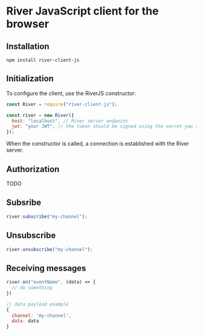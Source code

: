 # River JavaScript client for the browser

## Installation

```
npm install river-client-js
```

## Initialization

To configure the client, use the RiverJS constructor:

```javascript
const River = require("river-client-js");

const river = new River({
  host: "localhost", // River server endpoint
  jwt: "your JWT", // the token should be signed using the secret you received when deploying River
});
```

When the constructor is called, a connection is established with the River server.

## Authorization

TODO

## Subsribe

```javascript
river.subscribe("my-channel");
```

## Unsubscribe

```javascript
river.unsubscribe("my-channel");
```

## Receiving messages

```javascript
river.on("eventName", (data) => {
  // do something
})

// data payload example
{
  channel: 'my-channel',
  data: data
}
```

